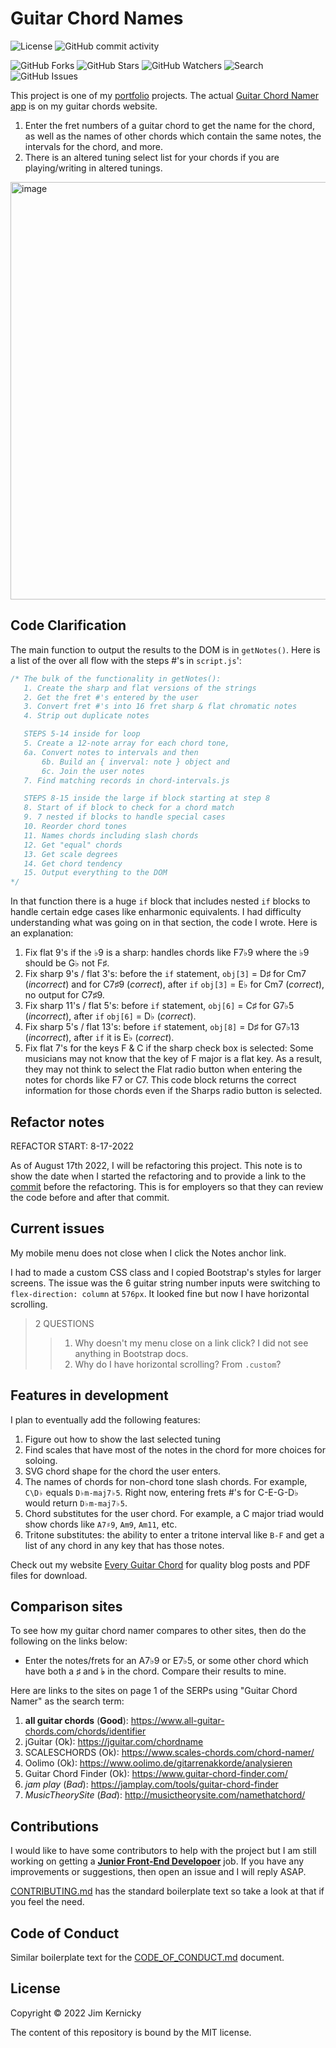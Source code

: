 # Guitar Chord Names

![License](https://img.shields.io/github/license/Kernix13/guitar-chord-names?style=flat-square)
![GitHub commit activity](https://img.shields.io/github/commit-activity/y/Kernix13/guitar-chord-names?style=flat-square)

<!-- ![GitHub Forks](https://img.shields.io/github/forks/Kernix13/guitar-chord-names?style=flat-square) -->

![GitHub Forks](https://img.shields.io/github/forks/Kernix13/guitar-chord-names?style=social)
![GitHub Stars](https://img.shields.io/github/stars/Kernix13/guitar-chord-names?style=social)
![GitHub Watchers](https://img.shields.io/github/watchers/Kernix13/guitar-chord-names?style=social)
![Search](https://img.shields.io/github/search/Kernix13/guitar-chord-names/guitar?style=flat-square)
![GitHub Issues](https://img.shields.io/github/issues/Kernix13/guitar-chord-names?style=flat-square)

<!-- ![GitHub language count](https://img.shields.io/github/languages/count/Kernix13/guitar-chord-names?style=flat-square) -->
<!-- ![GitHub top language](https://img.shields.io/github/languages/top/Kernix13/guitar-chord-names?style=flat-square) -->
<!-- ![GitHub contributors](https://img.shields.io/github/contributors/Kernix13/guitar-chord-names?style=flat-square) -->

This project is one of my [portfolio](https://courageous-cuchufli-816711.netlify.app/) projects. The actual [Guitar Chord Namer app](https://everyguitarchord.com/what-chord-is-this.html) is on my guitar chords website.

1. Enter the fret numbers of a guitar chord to get the name for the chord, as well as the names of other chords which contain the same notes, the intervals for the chord, and more.
1. There is an altered tuning select list for your chords if you are playing/writing in altered tunings.

<img width="668" alt="image" align="center" src="https://user-images.githubusercontent.com/66497948/225341209-5a47248e-cc5b-456f-9df3-ccc2401b29b3.png">

## Code Clarification

The main function to output the results to the DOM is in `getNotes()`. Here is a list of the over all flow with the steps #'s in `script.js`':

```js
/* The bulk of the functionality in getNotes():
   1. Create the sharp and flat versions of the strings 
   2. Get the fret #'s entered by the user
   3. Convert fret #'s into 16 fret sharp & flat chromatic notes
   4. Strip out duplicate notes

   STEPS 5-14 inside for loop
   5. Create a 12-note array for each chord tone, 
   6a. Convert notes to intervals and then
       6b. Build an { inverval: note } object and
       6c. Join the user notes
   7. Find matching records in chord-intervals.js

   STEPS 8-15 inside the large if block starting at step 8
   8. Start of if block to check for a chord match
   9. 7 nested if blocks to handle special cases
   10. Reorder chord tones
   11. Names chords including slash chords
   12. Get "equal" chords
   13. Get scale degrees
   14. Get chord tendency
   15. Output everything to the DOM
*/
```

In that function there is a huge `if` block that includes nested `if` blocks to handle certain edge cases like enharmonic equivalents. I had difficulty understanding what was going on in that section, the code I wrote. Here is an explanation:

1. Fix flat 9's if the ♭9 is a sharp: handles chords like F7♭9 where the ♭9 should be G♭ not F♯.
1. Fix sharp 9's / flat 3's: before the `if` statement, `obj[3]` = D♯ for Cm7 (_incorrect_) and for C7♯9 (_correct_), after `if` `obj[3]` = E♭ for Cm7 (_correct_), no output for C7♯9.
1. Fix sharp 11's / flat 5's: before `if` statement, `obj[6]` = C♯ for G7♭5 (_incorrect_), after `if` `obj[6]` = D♭ (_correct_).
1. Fix sharp 5's / flat 13's: before `if` statement, `obj[8]` = D♯ for G7♭13 (_incorrect_), after `if` it is E♭ (_correct_).
1. Fix flat 7's for the keys F & C if the sharp check box is selected: Some musicians may not know that the key of F major is a flat key. As a result, they may not think to select the Flat radio button when entering the notes for chords like F7 or C7. This code block returns the correct information for those chords even if the Sharps radio button is selected.

## Refactor notes

REFACTOR START: 8-17-2022

As of August 17th 2022, I will be refactoring this project. This note is to show the date when I started the refactoring and to provide a link to the [commit](https://github.com/Kernix13/guitar-chord-names/commit/154ade074dd4e1c696b4dacaefe96d394b1ba547) before the refactoring. This is for employers so that they can review the code before and after that commit.

## Current issues

My mobile menu does not close when I click the Notes anchor link.

I had to made a custom CSS class and I copied Bootstrap's styles for larger screens. The issue was the 6 guitar string number inputs were switching to `flex-direction: column` at `576px`. It looked fine but now I have horizontal scrolling.

> 2 QUESTIONS
>
> > 1.  Why doesn't my menu close on a link click? I did not see anything in Bootstrap docs.
> > 2.  Why do I have horizontal scrolling? From `.custom`?

## Features in development

I plan to eventually add the following features:

1. Figure out how to show the last selected tuning
1. Find scales that have most of the notes in the chord for more choices for soloing.
1. SVG chord shape for the chord the user enters.
1. The names of chords for non-chord tone slash chords. For example, `C\D♭` equals `D♭m-maj7♭5`. Right now, entering frets #'s for C-E-G-D♭ would return `D♭m-maj7♭5`.
1. Chord substitutes for the user chord. For example, a C major triad would show chords like `A7♯9`, `Am9`, `Am11`, etc.
1. Tritone substitutes: the ability to enter a tritone interval like `B-F` and get a list of any chord in any key that has those notes.

Check out my website [Every Guitar Chord](https://everyguitarchord.com/ 'Every Guitar Chord website') for quality blog posts and PDF files for download.

## Comparison sites

To see how my guitar chord namer compares to other sites, then do the following on the links below:

- Enter the notes/frets for an A7♭9 or E7♭5, or some other chord which have both a **♯** and **♭** in the chord. Compare their results to mine.

Here are links to the sites on page 1 of the SERPs using "Guitar Chord Namer" as the search term:

1. **all guitar chords** (**Good**): https://www.all-guitar-chords.com/chords/identifier
1. jGuitar (Ok): https://jguitar.com/chordname
1. SCALESCHORDS (Ok): https://www.scales-chords.com/chord-namer/
1. Oolimo (Ok): https://www.oolimo.de/gitarrenakkorde/analysieren
1. Guitar Chord Finder (Ok): https://www.guitar-chord-finder.com/
1. _jam play_ (_Bad_): https://jamplay.com/tools/guitar-chord-finder
1. _MusicTheorySite_ (_Bad_): http://musictheorysite.com/namethatchord/

## Contributions

I would like to have some contributors to help with the project but I am still working on getting a <ins>**Junior Front-End Developoer**</ins> job. If you have any improvements or suggestions, then open an issue and I will reply ASAP.

[CONTRIBUTING.md](https://github.com/Kernix13/guitar-chord-names/blob/master/CONTRIBUTING.md) has the standard boilerplate text so take a look at that if you feel the need.

## Code of Conduct

Similar boilerplate text for the [CODE_OF_CONDUCT.md](https://github.com/Kernix13/guitar-chord-names/blob/master/CODE_OF_CONDUCT.md) document.

## License

Copyright © 2022 Jim Kernicky

The content of this repository is bound by the MIT license.
